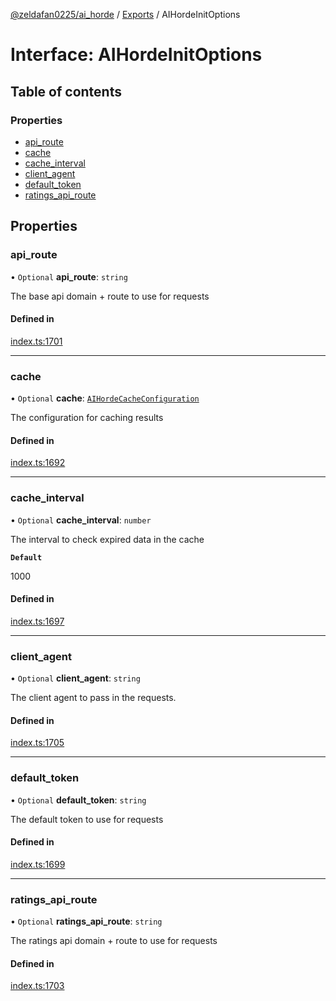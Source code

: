 [@zeldafan0225/ai_horde](../README.md) / [Exports](../modules.md) / AIHordeInitOptions

# Interface: AIHordeInitOptions

## Table of contents

### Properties

- [api\_route](AIHordeInitOptions.md#api_route)
- [cache](AIHordeInitOptions.md#cache)
- [cache\_interval](AIHordeInitOptions.md#cache_interval)
- [client\_agent](AIHordeInitOptions.md#client_agent)
- [default\_token](AIHordeInitOptions.md#default_token)
- [ratings\_api\_route](AIHordeInitOptions.md#ratings_api_route)

## Properties

### api\_route

• `Optional` **api\_route**: `string`

The base api domain + route to use for requests

#### Defined in

[index.ts:1701](https://github.com/ZeldaFan0225/ai_horde/blob/2b1ed8a/index.ts#L1701)

___

### cache

• `Optional` **cache**: [`AIHordeCacheConfiguration`](AIHordeCacheConfiguration.md)

The configuration for caching results

#### Defined in

[index.ts:1692](https://github.com/ZeldaFan0225/ai_horde/blob/2b1ed8a/index.ts#L1692)

___

### cache\_interval

• `Optional` **cache\_interval**: `number`

The interval to check expired data in the cache

**`Default`**

1000

#### Defined in

[index.ts:1697](https://github.com/ZeldaFan0225/ai_horde/blob/2b1ed8a/index.ts#L1697)

___

### client\_agent

• `Optional` **client\_agent**: `string`

The client agent to pass in the requests.

#### Defined in

[index.ts:1705](https://github.com/ZeldaFan0225/ai_horde/blob/2b1ed8a/index.ts#L1705)

___

### default\_token

• `Optional` **default\_token**: `string`

The default token to use for requests

#### Defined in

[index.ts:1699](https://github.com/ZeldaFan0225/ai_horde/blob/2b1ed8a/index.ts#L1699)

___

### ratings\_api\_route

• `Optional` **ratings\_api\_route**: `string`

The ratings api domain + route to use for requests

#### Defined in

[index.ts:1703](https://github.com/ZeldaFan0225/ai_horde/blob/2b1ed8a/index.ts#L1703)
